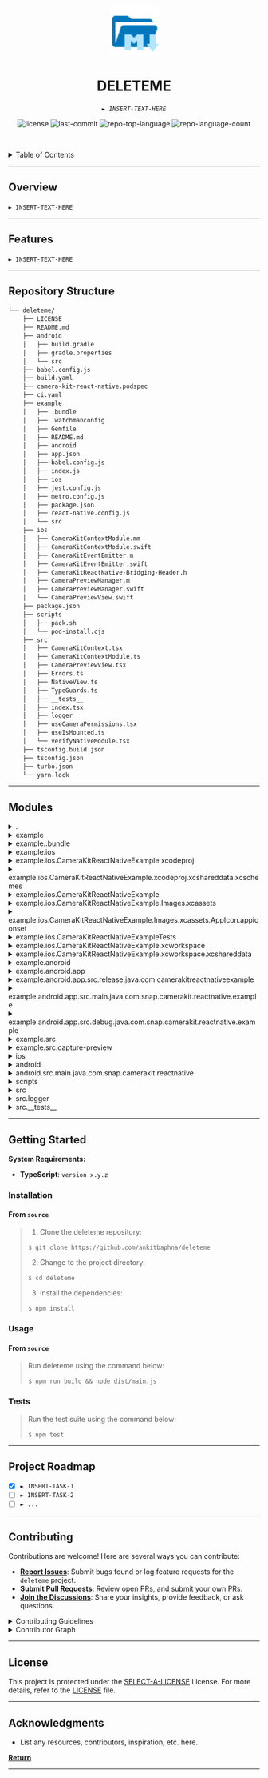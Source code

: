 <p align="center">
  <img src="https://raw.githubusercontent.com/PKief/vscode-material-icon-theme/ec559a9f6bfd399b82bb44393651661b08aaf7ba/icons/folder-markdown-open.svg" width="100" alt="project-logo">
</p>
<p align="center">
    <h1 align="center">DELETEME</h1>
</p>
<p align="center">
    <em><code>► INSERT-TEXT-HERE</code></em>
</p>
<p align="center">
	<img src="https://img.shields.io/github/license/ankitbaphna/deleteme?style=default&logo=opensourceinitiative&logoColor=white&color=0080ff" alt="license">
	<img src="https://img.shields.io/github/last-commit/ankitbaphna/deleteme?style=default&logo=git&logoColor=white&color=0080ff" alt="last-commit">
	<img src="https://img.shields.io/github/languages/top/ankitbaphna/deleteme?style=default&color=0080ff" alt="repo-top-language">
	<img src="https://img.shields.io/github/languages/count/ankitbaphna/deleteme?style=default&color=0080ff" alt="repo-language-count">
<p>
<p align="center">
	<!-- default option, no dependency badges. -->
</p>

<br><!-- TABLE OF CONTENTS -->
<details>
  <summary>Table of Contents</summary><br>

- [ Overview](#-overview)
- [ Features](#-features)
- [ Repository Structure](#-repository-structure)
- [ Modules](#-modules)
- [ Getting Started](#-getting-started)
  - [ Installation](#-installation)
  - [ Usage](#-usage)
  - [ Tests](#-tests)
- [ Project Roadmap](#-project-roadmap)
- [ Contributing](#-contributing)
- [ License](#-license)
- [ Acknowledgments](#-acknowledgments)
</details>
<hr>

##  Overview

<code>► INSERT-TEXT-HERE</code>

---

##  Features

<code>► INSERT-TEXT-HERE</code>

---

##  Repository Structure

```sh
└── deleteme/
    ├── LICENSE
    ├── README.md
    ├── android
    │   ├── build.gradle
    │   ├── gradle.properties
    │   └── src
    ├── babel.config.js
    ├── build.yaml
    ├── camera-kit-react-native.podspec
    ├── ci.yaml
    ├── example
    │   ├── .bundle
    │   ├── .watchmanconfig
    │   ├── Gemfile
    │   ├── README.md
    │   ├── android
    │   ├── app.json
    │   ├── babel.config.js
    │   ├── index.js
    │   ├── ios
    │   ├── jest.config.js
    │   ├── metro.config.js
    │   ├── package.json
    │   ├── react-native.config.js
    │   └── src
    ├── ios
    │   ├── CameraKitContextModule.mm
    │   ├── CameraKitContextModule.swift
    │   ├── CameraKitEventEmitter.m
    │   ├── CameraKitEventEmitter.swift
    │   ├── CameraKitReactNative-Bridging-Header.h
    │   ├── CameraPreviewManager.m
    │   ├── CameraPreviewManager.swift
    │   └── CameraPreviewView.swift
    ├── package.json
    ├── scripts
    │   ├── pack.sh
    │   └── pod-install.cjs
    ├── src
    │   ├── CameraKitContext.tsx
    │   ├── CameraKitContextModule.ts
    │   ├── CameraPreviewView.tsx
    │   ├── Errors.ts
    │   ├── NativeView.ts
    │   ├── TypeGuards.ts
    │   ├── __tests__
    │   ├── index.tsx
    │   ├── logger
    │   ├── useCameraPermissions.tsx
    │   ├── useIsMounted.ts
    │   └── verifyNativeModule.tsx
    ├── tsconfig.build.json
    ├── tsconfig.json
    ├── turbo.json
    └── yarn.lock
```

---

##  Modules

<details closed><summary>.</summary>

| File                                                                                                                   | Summary                         |
| ---                                                                                                                    | ---                             |
| [ci.yaml](https://github.com/ankitbaphna/deleteme/blob/master/ci.yaml)                                                 | <code>► INSERT-TEXT-HERE</code> |
| [turbo.json](https://github.com/ankitbaphna/deleteme/blob/master/turbo.json)                                           | <code>► INSERT-TEXT-HERE</code> |
| [yarn.lock](https://github.com/ankitbaphna/deleteme/blob/master/yarn.lock)                                             | <code>► INSERT-TEXT-HERE</code> |
| [babel.config.js](https://github.com/ankitbaphna/deleteme/blob/master/babel.config.js)                                 | <code>► INSERT-TEXT-HERE</code> |
| [package.json](https://github.com/ankitbaphna/deleteme/blob/master/package.json)                                       | <code>► INSERT-TEXT-HERE</code> |
| [tsconfig.build.json](https://github.com/ankitbaphna/deleteme/blob/master/tsconfig.build.json)                         | <code>► INSERT-TEXT-HERE</code> |
| [tsconfig.json](https://github.com/ankitbaphna/deleteme/blob/master/tsconfig.json)                                     | <code>► INSERT-TEXT-HERE</code> |
| [camera-kit-react-native.podspec](https://github.com/ankitbaphna/deleteme/blob/master/camera-kit-react-native.podspec) | <code>► INSERT-TEXT-HERE</code> |
| [build.yaml](https://github.com/ankitbaphna/deleteme/blob/master/build.yaml)                                           | <code>► INSERT-TEXT-HERE</code> |

</details>

<details closed><summary>example</summary>

| File                                                                                                         | Summary                         |
| ---                                                                                                          | ---                             |
| [react-native.config.js](https://github.com/ankitbaphna/deleteme/blob/master/example/react-native.config.js) | <code>► INSERT-TEXT-HERE</code> |
| [app.json](https://github.com/ankitbaphna/deleteme/blob/master/example/app.json)                             | <code>► INSERT-TEXT-HERE</code> |
| [jest.config.js](https://github.com/ankitbaphna/deleteme/blob/master/example/jest.config.js)                 | <code>► INSERT-TEXT-HERE</code> |
| [index.js](https://github.com/ankitbaphna/deleteme/blob/master/example/index.js)                             | <code>► INSERT-TEXT-HERE</code> |
| [metro.config.js](https://github.com/ankitbaphna/deleteme/blob/master/example/metro.config.js)               | <code>► INSERT-TEXT-HERE</code> |
| [babel.config.js](https://github.com/ankitbaphna/deleteme/blob/master/example/babel.config.js)               | <code>► INSERT-TEXT-HERE</code> |
| [package.json](https://github.com/ankitbaphna/deleteme/blob/master/example/package.json)                     | <code>► INSERT-TEXT-HERE</code> |
| [.watchmanconfig](https://github.com/ankitbaphna/deleteme/blob/master/example/.watchmanconfig)               | <code>► INSERT-TEXT-HERE</code> |
| [Gemfile](https://github.com/ankitbaphna/deleteme/blob/master/example/Gemfile)                               | <code>► INSERT-TEXT-HERE</code> |

</details>

<details closed><summary>example..bundle</summary>

| File                                                                                 | Summary                         |
| ---                                                                                  | ---                             |
| [config](https://github.com/ankitbaphna/deleteme/blob/master/example/.bundle/config) | <code>► INSERT-TEXT-HERE</code> |

</details>

<details closed><summary>example.ios</summary>

| File                                                                                                                                                           | Summary                         |
| ---                                                                                                                                                            | ---                             |
| [CameraKitReactNativeExample-Bridging-Header.h](https://github.com/ankitbaphna/deleteme/blob/master/example/ios/CameraKitReactNativeExample-Bridging-Header.h) | <code>► INSERT-TEXT-HERE</code> |
| [File.swift](https://github.com/ankitbaphna/deleteme/blob/master/example/ios/File.swift)                                                                       | <code>► INSERT-TEXT-HERE</code> |
| [Podfile](https://github.com/ankitbaphna/deleteme/blob/master/example/ios/Podfile)                                                                             | <code>► INSERT-TEXT-HERE</code> |
| [Podfile.lock](https://github.com/ankitbaphna/deleteme/blob/master/example/ios/Podfile.lock)                                                                   | <code>► INSERT-TEXT-HERE</code> |

</details>

<details closed><summary>example.ios.CameraKitReactNativeExample.xcodeproj</summary>

| File                                                                                                                                     | Summary                         |
| ---                                                                                                                                      | ---                             |
| [project.pbxproj](https://github.com/ankitbaphna/deleteme/blob/master/example/ios/CameraKitReactNativeExample.xcodeproj/project.pbxproj) | <code>► INSERT-TEXT-HERE</code> |

</details>

<details closed><summary>example.ios.CameraKitReactNativeExample.xcodeproj.xcshareddata.xcschemes</summary>

| File                                                                                                                                                                                                      | Summary                         |
| ---                                                                                                                                                                                                       | ---                             |
| [CameraKitReactNativeExample.xcscheme](https://github.com/ankitbaphna/deleteme/blob/master/example/ios/CameraKitReactNativeExample.xcodeproj/xcshareddata/xcschemes/CameraKitReactNativeExample.xcscheme) | <code>► INSERT-TEXT-HERE</code> |

</details>

<details closed><summary>example.ios.CameraKitReactNativeExample</summary>

| File                                                                                                                                           | Summary                         |
| ---                                                                                                                                            | ---                             |
| [LaunchScreen.storyboard](https://github.com/ankitbaphna/deleteme/blob/master/example/ios/CameraKitReactNativeExample/LaunchScreen.storyboard) | <code>► INSERT-TEXT-HERE</code> |
| [AppDelegate.h](https://github.com/ankitbaphna/deleteme/blob/master/example/ios/CameraKitReactNativeExample/AppDelegate.h)                     | <code>► INSERT-TEXT-HERE</code> |
| [main.m](https://github.com/ankitbaphna/deleteme/blob/master/example/ios/CameraKitReactNativeExample/main.m)                                   | <code>► INSERT-TEXT-HERE</code> |
| [AppDelegate.mm](https://github.com/ankitbaphna/deleteme/blob/master/example/ios/CameraKitReactNativeExample/AppDelegate.mm)                   | <code>► INSERT-TEXT-HERE</code> |
| [Info.plist](https://github.com/ankitbaphna/deleteme/blob/master/example/ios/CameraKitReactNativeExample/Info.plist)                           | <code>► INSERT-TEXT-HERE</code> |

</details>

<details closed><summary>example.ios.CameraKitReactNativeExample.Images.xcassets</summary>

| File                                                                                                                                       | Summary                         |
| ---                                                                                                                                        | ---                             |
| [Contents.json](https://github.com/ankitbaphna/deleteme/blob/master/example/ios/CameraKitReactNativeExample/Images.xcassets/Contents.json) | <code>► INSERT-TEXT-HERE</code> |

</details>

<details closed><summary>example.ios.CameraKitReactNativeExample.Images.xcassets.AppIcon.appiconset</summary>

| File                                                                                                                                                          | Summary                         |
| ---                                                                                                                                                           | ---                             |
| [Contents.json](https://github.com/ankitbaphna/deleteme/blob/master/example/ios/CameraKitReactNativeExample/Images.xcassets/AppIcon.appiconset/Contents.json) | <code>► INSERT-TEXT-HERE</code> |

</details>

<details closed><summary>example.ios.CameraKitReactNativeExampleTests</summary>

| File                                                                                                                                                                      | Summary                         |
| ---                                                                                                                                                                       | ---                             |
| [CameraKitReactNativeExampleTests.m](https://github.com/ankitbaphna/deleteme/blob/master/example/ios/CameraKitReactNativeExampleTests/CameraKitReactNativeExampleTests.m) | <code>► INSERT-TEXT-HERE</code> |
| [Info.plist](https://github.com/ankitbaphna/deleteme/blob/master/example/ios/CameraKitReactNativeExampleTests/Info.plist)                                                 | <code>► INSERT-TEXT-HERE</code> |

</details>

<details closed><summary>example.ios.CameraKitReactNativeExample.xcworkspace</summary>

| File                                                                                                                                                         | Summary                         |
| ---                                                                                                                                                          | ---                             |
| [contents.xcworkspacedata](https://github.com/ankitbaphna/deleteme/blob/master/example/ios/CameraKitReactNativeExample.xcworkspace/contents.xcworkspacedata) | <code>► INSERT-TEXT-HERE</code> |

</details>

<details closed><summary>example.ios.CameraKitReactNativeExample.xcworkspace.xcshareddata</summary>

| File                                                                                                                                                                              | Summary                         |
| ---                                                                                                                                                                               | ---                             |
| [IDEWorkspaceChecks.plist](https://github.com/ankitbaphna/deleteme/blob/master/example/ios/CameraKitReactNativeExample.xcworkspace/xcshareddata/IDEWorkspaceChecks.plist)         | <code>► INSERT-TEXT-HERE</code> |
| [WorkspaceSettings.xcsettings](https://github.com/ankitbaphna/deleteme/blob/master/example/ios/CameraKitReactNativeExample.xcworkspace/xcshareddata/WorkspaceSettings.xcsettings) | <code>► INSERT-TEXT-HERE</code> |

</details>

<details closed><summary>example.android</summary>

| File                                                                                                   | Summary                         |
| ---                                                                                                    | ---                             |
| [build.gradle](https://github.com/ankitbaphna/deleteme/blob/master/example/android/build.gradle)       | <code>► INSERT-TEXT-HERE</code> |
| [gradlew.bat](https://github.com/ankitbaphna/deleteme/blob/master/example/android/gradlew.bat)         | <code>► INSERT-TEXT-HERE</code> |
| [settings.gradle](https://github.com/ankitbaphna/deleteme/blob/master/example/android/settings.gradle) | <code>► INSERT-TEXT-HERE</code> |

</details>

<details closed><summary>example.android.app</summary>

| File                                                                                                             | Summary                         |
| ---                                                                                                              | ---                             |
| [proguard-rules.pro](https://github.com/ankitbaphna/deleteme/blob/master/example/android/app/proguard-rules.pro) | <code>► INSERT-TEXT-HERE</code> |
| [build.gradle](https://github.com/ankitbaphna/deleteme/blob/master/example/android/app/build.gradle)             | <code>► INSERT-TEXT-HERE</code> |

</details>

<details closed><summary>example.android.app.src.release.java.com.camerakitreactnativeexample</summary>

| File                                                                                                                                                                        | Summary                         |
| ---                                                                                                                                                                         | ---                             |
| [ReactNativeFlipper.java](https://github.com/ankitbaphna/deleteme/blob/master/example/android/app/src/release/java/com/camerakitreactnativeexample/ReactNativeFlipper.java) | <code>► INSERT-TEXT-HERE</code> |

</details>

<details closed><summary>example.android.app.src.main.java.com.snap.camerakit.reactnative.example</summary>

| File                                                                                                                                                                      | Summary                         |
| ---                                                                                                                                                                       | ---                             |
| [MainApplication.java](https://github.com/ankitbaphna/deleteme/blob/master/example/android/app/src/main/java/com/snap/camerakit/reactnative/example/MainApplication.java) | <code>► INSERT-TEXT-HERE</code> |
| [MainActivity.java](https://github.com/ankitbaphna/deleteme/blob/master/example/android/app/src/main/java/com/snap/camerakit/reactnative/example/MainActivity.java)       | <code>► INSERT-TEXT-HERE</code> |

</details>

<details closed><summary>example.android.app.src.debug.java.com.snap.camerakit.reactnative.example</summary>

| File                                                                                                                                                                             | Summary                         |
| ---                                                                                                                                                                              | ---                             |
| [ReactNativeFlipper.java](https://github.com/ankitbaphna/deleteme/blob/master/example/android/app/src/debug/java/com/snap/camerakit/reactnative/example/ReactNativeFlipper.java) | <code>► INSERT-TEXT-HERE</code> |

</details>

<details closed><summary>example.src</summary>

| File                                                                                                             | Summary                         |
| ---                                                                                                              | ---                             |
| [App.tsx](https://github.com/ankitbaphna/deleteme/blob/master/example/src/App.tsx)                               | <code>► INSERT-TEXT-HERE</code> |
| [CameraStateContext.tsx](https://github.com/ankitbaphna/deleteme/blob/master/example/src/CameraStateContext.tsx) | <code>► INSERT-TEXT-HERE</code> |
| [Lenses.tsx](https://github.com/ankitbaphna/deleteme/blob/master/example/src/Lenses.tsx)                         | <code>► INSERT-TEXT-HERE</code> |
| [CameraPreview.tsx](https://github.com/ankitbaphna/deleteme/blob/master/example/src/CameraPreview.tsx)           | <code>► INSERT-TEXT-HERE</code> |
| [globalStyles.tsx](https://github.com/ankitbaphna/deleteme/blob/master/example/src/globalStyles.tsx)             | <code>► INSERT-TEXT-HERE</code> |
| [Button.tsx](https://github.com/ankitbaphna/deleteme/blob/master/example/src/Button.tsx)                         | <code>► INSERT-TEXT-HERE</code> |

</details>

<details closed><summary>example.src.capture-preview</summary>

| File                                                                                                                 | Summary                         |
| ---                                                                                                                  | ---                             |
| [VideoPreview.tsx](https://github.com/ankitbaphna/deleteme/blob/master/example/src/capture-preview/VideoPreview.tsx) | <code>► INSERT-TEXT-HERE</code> |
| [ImagePreview.tsx](https://github.com/ankitbaphna/deleteme/blob/master/example/src/capture-preview/ImagePreview.tsx) | <code>► INSERT-TEXT-HERE</code> |
| [Hint.tsx](https://github.com/ankitbaphna/deleteme/blob/master/example/src/capture-preview/Hint.tsx)                 | <code>► INSERT-TEXT-HERE</code> |

</details>

<details closed><summary>ios</summary>

| File                                                                                                                                     | Summary                         |
| ---                                                                                                                                      | ---                             |
| [CameraPreviewManager.m](https://github.com/ankitbaphna/deleteme/blob/master/ios/CameraPreviewManager.m)                                 | <code>► INSERT-TEXT-HERE</code> |
| [CameraPreviewView.swift](https://github.com/ankitbaphna/deleteme/blob/master/ios/CameraPreviewView.swift)                               | <code>► INSERT-TEXT-HERE</code> |
| [CameraPreviewManager.swift](https://github.com/ankitbaphna/deleteme/blob/master/ios/CameraPreviewManager.swift)                         | <code>► INSERT-TEXT-HERE</code> |
| [CameraKitContextModule.swift](https://github.com/ankitbaphna/deleteme/blob/master/ios/CameraKitContextModule.swift)                     | <code>► INSERT-TEXT-HERE</code> |
| [CameraKitReactNative-Bridging-Header.h](https://github.com/ankitbaphna/deleteme/blob/master/ios/CameraKitReactNative-Bridging-Header.h) | <code>► INSERT-TEXT-HERE</code> |
| [CameraKitEventEmitter.m](https://github.com/ankitbaphna/deleteme/blob/master/ios/CameraKitEventEmitter.m)                               | <code>► INSERT-TEXT-HERE</code> |
| [CameraKitEventEmitter.swift](https://github.com/ankitbaphna/deleteme/blob/master/ios/CameraKitEventEmitter.swift)                       | <code>► INSERT-TEXT-HERE</code> |
| [CameraKitContextModule.mm](https://github.com/ankitbaphna/deleteme/blob/master/ios/CameraKitContextModule.mm)                           | <code>► INSERT-TEXT-HERE</code> |

</details>

<details closed><summary>android</summary>

| File                                                                                     | Summary                         |
| ---                                                                                      | ---                             |
| [build.gradle](https://github.com/ankitbaphna/deleteme/blob/master/android/build.gradle) | <code>► INSERT-TEXT-HERE</code> |

</details>

<details closed><summary>android.src.main.java.com.snap.camerakit.reactnative</summary>

| File                                                                                                                                                                      | Summary                         |
| ---                                                                                                                                                                       | ---                             |
| [CameraPreview.kt](https://github.com/ankitbaphna/deleteme/blob/master/android/src/main/java/com/snap/camerakit/reactnative/CameraPreview.kt)                             | <code>► INSERT-TEXT-HERE</code> |
| [CameraImageProcessorModule.kt](https://github.com/ankitbaphna/deleteme/blob/master/android/src/main/java/com/snap/camerakit/reactnative/CameraImageProcessorModule.kt)   | <code>► INSERT-TEXT-HERE</code> |
| [CameraKitEventEmitter.kt](https://github.com/ankitbaphna/deleteme/blob/master/android/src/main/java/com/snap/camerakit/reactnative/CameraKitEventEmitter.kt)             | <code>► INSERT-TEXT-HERE</code> |
| [CameraPreviewManager.kt](https://github.com/ankitbaphna/deleteme/blob/master/android/src/main/java/com/snap/camerakit/reactnative/CameraPreviewManager.kt)               | <code>► INSERT-TEXT-HERE</code> |
| [CameraKitReactNativePackage.kt](https://github.com/ankitbaphna/deleteme/blob/master/android/src/main/java/com/snap/camerakit/reactnative/CameraKitReactNativePackage.kt) | <code>► INSERT-TEXT-HERE</code> |
| [TouchViewContainer.kt](https://github.com/ankitbaphna/deleteme/blob/master/android/src/main/java/com/snap/camerakit/reactnative/TouchViewContainer.kt)                   | <code>► INSERT-TEXT-HERE</code> |
| [CameraKitContextModule.kt](https://github.com/ankitbaphna/deleteme/blob/master/android/src/main/java/com/snap/camerakit/reactnative/CameraKitContextModule.kt)           | <code>► INSERT-TEXT-HERE</code> |

</details>

<details closed><summary>scripts</summary>

| File                                                                                           | Summary                         |
| ---                                                                                            | ---                             |
| [pod-install.cjs](https://github.com/ankitbaphna/deleteme/blob/master/scripts/pod-install.cjs) | <code>► INSERT-TEXT-HERE</code> |
| [pack.sh](https://github.com/ankitbaphna/deleteme/blob/master/scripts/pack.sh)                 | <code>► INSERT-TEXT-HERE</code> |

</details>

<details closed><summary>src</summary>

| File                                                                                                           | Summary                         |
| ---                                                                                                            | ---                             |
| [CameraKitContext.tsx](https://github.com/ankitbaphna/deleteme/blob/master/src/CameraKitContext.tsx)           | <code>► INSERT-TEXT-HERE</code> |
| [index.tsx](https://github.com/ankitbaphna/deleteme/blob/master/src/index.tsx)                                 | <code>► INSERT-TEXT-HERE</code> |
| [useCameraPermissions.tsx](https://github.com/ankitbaphna/deleteme/blob/master/src/useCameraPermissions.tsx)   | <code>► INSERT-TEXT-HERE</code> |
| [verifyNativeModule.tsx](https://github.com/ankitbaphna/deleteme/blob/master/src/verifyNativeModule.tsx)       | <code>► INSERT-TEXT-HERE</code> |
| [Errors.ts](https://github.com/ankitbaphna/deleteme/blob/master/src/Errors.ts)                                 | <code>► INSERT-TEXT-HERE</code> |
| [TypeGuards.ts](https://github.com/ankitbaphna/deleteme/blob/master/src/TypeGuards.ts)                         | <code>► INSERT-TEXT-HERE</code> |
| [useIsMounted.ts](https://github.com/ankitbaphna/deleteme/blob/master/src/useIsMounted.ts)                     | <code>► INSERT-TEXT-HERE</code> |
| [CameraPreviewView.tsx](https://github.com/ankitbaphna/deleteme/blob/master/src/CameraPreviewView.tsx)         | <code>► INSERT-TEXT-HERE</code> |
| [CameraKitContextModule.ts](https://github.com/ankitbaphna/deleteme/blob/master/src/CameraKitContextModule.ts) | <code>► INSERT-TEXT-HERE</code> |
| [NativeView.ts](https://github.com/ankitbaphna/deleteme/blob/master/src/NativeView.ts)                         | <code>► INSERT-TEXT-HERE</code> |

</details>

<details closed><summary>src.logger</summary>

| File                                                                                                            | Summary                         |
| ---                                                                                                             | ---                             |
| [Logger.ts](https://github.com/ankitbaphna/deleteme/blob/master/src/logger/Logger.ts)                           | <code>► INSERT-TEXT-HERE</code> |
| [cameraKitLogEvents.tsx](https://github.com/ankitbaphna/deleteme/blob/master/src/logger/cameraKitLogEvents.tsx) | <code>► INSERT-TEXT-HERE</code> |

</details>

<details closed><summary>src.__tests__</summary>

| File                                                                                               | Summary                         |
| ---                                                                                                | ---                             |
| [index.test.tsx](https://github.com/ankitbaphna/deleteme/blob/master/src/__tests__/index.test.tsx) | <code>► INSERT-TEXT-HERE</code> |

</details>

---

##  Getting Started

**System Requirements:**

* **TypeScript**: `version x.y.z`

###  Installation

<h4>From <code>source</code></h4>

> 1. Clone the deleteme repository:
>
> ```console
> $ git clone https://github.com/ankitbaphna/deleteme
> ```
>
> 2. Change to the project directory:
> ```console
> $ cd deleteme
> ```
>
> 3. Install the dependencies:
> ```console
> $ npm install
> ```

###  Usage

<h4>From <code>source</code></h4>

> Run deleteme using the command below:
> ```console
> $ npm run build && node dist/main.js
> ```

###  Tests

> Run the test suite using the command below:
> ```console
> $ npm test
> ```

---

##  Project Roadmap

- [X] `► INSERT-TASK-1`
- [ ] `► INSERT-TASK-2`
- [ ] `► ...`

---

##  Contributing

Contributions are welcome! Here are several ways you can contribute:

- **[Report Issues](https://github.com/ankitbaphna/deleteme/issues)**: Submit bugs found or log feature requests for the `deleteme` project.
- **[Submit Pull Requests](https://github.com/ankitbaphna/deleteme/blob/main/CONTRIBUTING.md)**: Review open PRs, and submit your own PRs.
- **[Join the Discussions](https://github.com/ankitbaphna/deleteme/discussions)**: Share your insights, provide feedback, or ask questions.

<details closed>
<summary>Contributing Guidelines</summary>

1. **Fork the Repository**: Start by forking the project repository to your github account.
2. **Clone Locally**: Clone the forked repository to your local machine using a git client.
   ```sh
   git clone https://github.com/ankitbaphna/deleteme
   ```
3. **Create a New Branch**: Always work on a new branch, giving it a descriptive name.
   ```sh
   git checkout -b new-feature-x
   ```
4. **Make Your Changes**: Develop and test your changes locally.
5. **Commit Your Changes**: Commit with a clear message describing your updates.
   ```sh
   git commit -m 'Implemented new feature x.'
   ```
6. **Push to github**: Push the changes to your forked repository.
   ```sh
   git push origin new-feature-x
   ```
7. **Submit a Pull Request**: Create a PR against the original project repository. Clearly describe the changes and their motivations.
8. **Review**: Once your PR is reviewed and approved, it will be merged into the main branch. Congratulations on your contribution!
</details>

<details closed>
<summary>Contributor Graph</summary>
<br>
<p align="center">
   <a href="https://github.com{/ankitbaphna/deleteme/}graphs/contributors">
      <img src="https://contrib.rocks/image?repo=ankitbaphna/deleteme">
   </a>
</p>
</details>

---

##  License

This project is protected under the [SELECT-A-LICENSE](https://choosealicense.com/licenses) License. For more details, refer to the [LICENSE](https://choosealicense.com/licenses/) file.

---

##  Acknowledgments

- List any resources, contributors, inspiration, etc. here.

[**Return**](#-overview)

---
